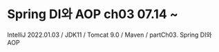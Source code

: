 # Spring DI와 AOP ch03 07.14 ~
IntelliJ 2022.01.03 / JDK11 / Tomcat 9.0 / Maven / partCh03. Spring DI와 AOP
